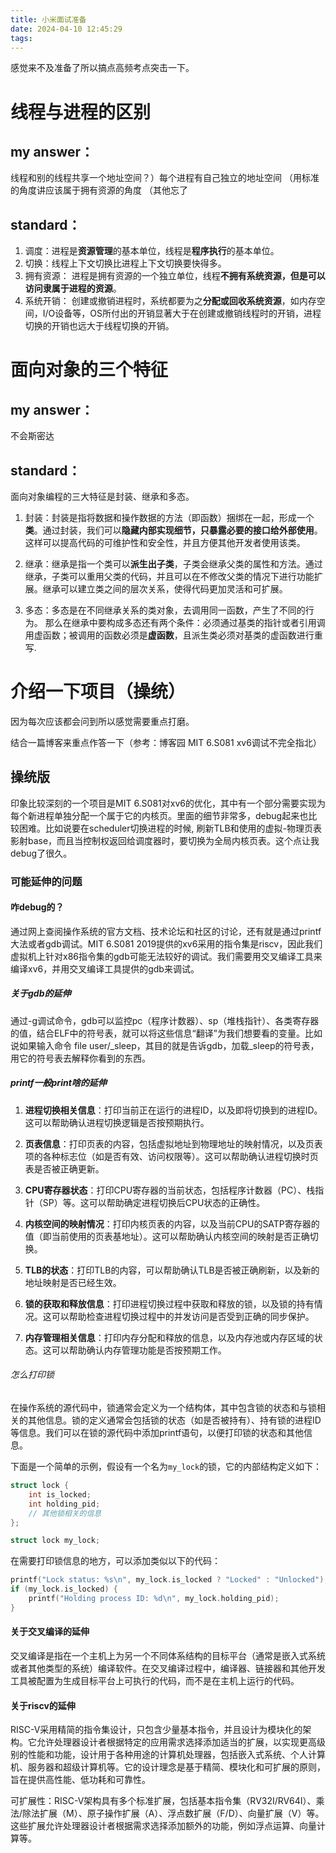 ```yaml
---
title: 小米面试准备
date: 2024-04-10 12:45:29
tags:
---
```

感觉来不及准备了所以搞点高频考点突击一下。
# 线程与进程的区别
## my answer：
线程和别的线程共享一个地址空间？）每个进程有自己独立的地址空间
（用标准的角度讲应该属于拥有资源的角度
（其他忘了
## standard：
1. 调度：进程是**资源管理**的基本单位，线程是**程序执行**的基本单位。
2. 切换：线程上下文切换比进程上下文切换要快得多。
3. 拥有资源： 进程是拥有资源的一个独立单位，线程**不拥有系统资源，但是可以访问隶属于进程的资源**。
4. 系统开销： 创建或撤销进程时，系统都要为之**分配或回收系统资源**，如内存空间，I/O设备等，OS所付出的开销显著大于在创建或撤销线程时的开销，进程切换的开销也远大于线程切换的开销。

# 面向对象的三个特征
## my answer：
不会斯密达
## standard：
面向对象编程的三大特征是封装、继承和多态。

1. 封装：封装是指将数据和操作数据的方法（即函数）捆绑在一起，形成一个**类**。通过封装，我们可以**隐藏内部实现细节，只暴露必要的接口给外部使用**。这样可以提高代码的可维护性和安全性，并且方便其他开发者使用该类。

2. 继承：继承是指一个类可以**派生出子类**，子类会继承父类的属性和方法。通过继承，子类可以重用父类的代码，并且可以在不修改父类的情况下进行功能扩展。继承可以建立类之间的层次关系，使得代码更加灵活和可扩展。

3. 多态：多态是在不同继承关系的类对象，去调用同一函数，产生了不同的行为。 那么在继承中要构成多态还有两个条件：必须通过基类的指针或者引用调用虚函数；被调用的函数必须是**虚函数**，且派生类必须对基类的虚函数进行重写.

# 介绍一下项目（操统）
因为每次应该都会问到所以感觉需要重点打磨。

结合一篇博客来重点作答一下（参考：博客园 MIT 6.S081 xv6调试不完全指北）

## 操统版
印象比较深刻的一个项目是MIT 6.S081对xv6的优化，其中有一个部分需要实现为每个新进程单独分配一个属于它的内核页。里面的细节非常多，debug起来也比较困难。比如说要在scheduler切换进程的时候, 刷新TLB和使用的虚拟-物理页表影射base，而且当控制权返回给调度器时，要切换为全局内核页表。这个点让我debug了很久。

### 可能延伸的问题
#### 咋debug的？
通过网上查阅操作系统的官方文档、技术论坛和社区的讨论，还有就是通过printf大法或者gdb调试。MIT 6.S081 2019提供的xv6采用的指令集是riscv，因此我们虚拟机上针对x86指令集的gdb可能无法较好的调试。我们需要用交叉编译工具来编译xv6，并用交叉编译工具提供的gdb来调试。

##### 关于gdb的延伸
通过-g调试命令，gdb可以监控pc（程序计数器）、sp（堆栈指针）、各类寄存器的值，结合ELF中的符号表，就可以将这些信息“翻译”为我们想要看的变量。比如说如果输入命令 file user/_sleep，其目的就是告诉gdb，加载_sleep的符号表，用它的符号表去解释你看到的东西。


##### printf一般print啥的延伸
1. **进程切换相关信息**：打印当前正在运行的进程ID，以及即将切换到的进程ID。这可以帮助确认进程切换逻辑是否按预期执行。

2. **页表信息**：打印页表的内容，包括虚拟地址到物理地址的映射情况，以及页表项的各种标志位（如是否有效、访问权限等）。这可以帮助确认进程切换时页表是否被正确更新。

3. **CPU寄存器状态**：打印CPU寄存器的当前状态，包括程序计数器（PC）、栈指针（SP）等。这可以帮助确定进程切换后CPU状态的正确性。

4. **内核空间的映射情况**：打印内核页表的内容，以及当前CPU的SATP寄存器的值（即当前使用的页表基地址）。这可以帮助确认内核空间的映射是否正确切换。

5. **TLB的状态**：打印TLB的内容，可以帮助确认TLB是否被正确刷新，以及新的地址映射是否已经生效。

6. **锁的获取和释放信息**：打印进程切换过程中获取和释放的锁，以及锁的持有情况。这可以帮助检查进程切换过程中的并发访问是否受到正确的同步保护。

7. **内存管理相关信息**：打印内存分配和释放的信息，以及内存池或内存区域的状态。这可以帮助确认内存管理功能是否按预期工作。
###### 怎么打印锁
在操作系统的源代码中，锁通常会定义为一个结构体，其中包含锁的状态和与锁相关的其他信息。锁的定义通常会包括锁的状态（如是否被持有）、持有锁的进程ID等信息。我们可以在锁的源代码中添加printf语句，以便打印锁的状态和其他信息。

下面是一个简单的示例，假设有一个名为`my_lock`的锁，它的内部结构定义如下：

```c
struct lock {
    int is_locked;
    int holding_pid;
    // 其他锁相关的信息
};

struct lock my_lock;
```

在需要打印锁信息的地方，可以添加类似以下的代码：

```c
printf("Lock status: %s\n", my_lock.is_locked ? "Locked" : "Unlocked");
if (my_lock.is_locked) {
    printf("Holding process ID: %d\n", my_lock.holding_pid);
}
```


#### 关于交叉编译的延伸
交叉编译是指在一个主机上为另一个不同体系结构的目标平台（通常是嵌入式系统或者其他类型的系统）编译软件。在交叉编译过程中，编译器、链接器和其他开发工具被配置为生成目标平台上可执行的代码，而不是在主机上运行的代码。

#### 关于riscv的延伸

RISC-V采用精简的指令集设计，只包含少量基本指令，并且设计为模块化的架构。它允许处理器设计者根据特定的应用需求选择添加适当的扩展，以实现更高级别的性能和功能，设计用于各种用途的计算机处理器，包括嵌入式系统、个人计算机、服务器和超级计算机等。它的设计理念是基于精简、模块化和可扩展的原则，旨在提供高性能、低功耗和可靠性。

可扩展性：RISC-V架构具有多个标准扩展，包括基本指令集（RV32I/RV64I）、乘法/除法扩展（M）、原子操作扩展（A）、浮点数扩展（F/D）、向量扩展（V）等。这些扩展允许处理器设计者根据需求选择添加额外的功能，例如浮点运算、向量计算等。